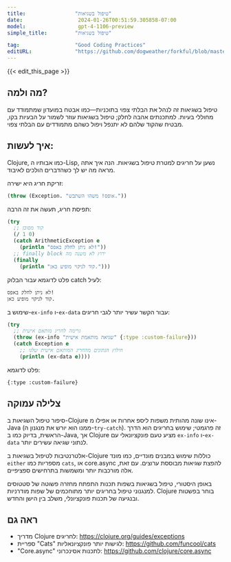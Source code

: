 ```yaml
---
title:                "טיפול בשגיאות"
date:                  2024-01-26T00:51:59.305858-07:00
model:                 gpt-4-1106-preview
simple_title:         "טיפול בשגיאות"

tag:                  "Good Coding Practices"
editURL:              "https://github.com/dogweather/forkful/blob/master/content/he/clojure/handling-errors.md"
---
```


{{< edit_this_page >}}

## מה ולמה?
טיפול בשגיאות זה לנהל את הבלתי צפוי בתוכניות—כמו אבטח במועדון שמתמודד עם מחוללי בעיות. למתכנתים אהבה לחלק; טיפול בשגיאות עוזר לשמור על הבעיות בקו, מבטיח שהקוד שלהם לא יתנפל ויפול כשהם מתמודדים עם הבלתי צפוי.

## איך לעשות:
Clojure, כמו אבותיו ה-Lisp, נשען על חריגים למטרת טיפול בשגיאות. הנה איך אתה מראה מה יש לך כשהדברים הולכים לאיבוד.

זריקת חריג היא ישירה:
```Clojure
(throw (Exception. "אופס! משהו השתבש."))
```

תפיסת חריג, תעשה את זה הרבה:
```Clojure
(try
  ;; קוד מסוכן
  (/ 1 0)
  (catch ArithmeticException e
    (println "לא ניתן לחלק באפס!"))
  ;; finally block ירוץ לא משנה מה
  (finally 
    (println "קוד לניקוי מופיע כאן.")))
```
פלט לדוגמא עבור הבלוק catch לעיל:
```
לא ניתן לחלק באפס!
קוד לניקוי מופיע כאן.
```

שימוש ב-`ex-info` ו-`ex-data` עבור הקשר עשיר יותר לגבי חריגים:
```Clojure
(try
  ;; גרימה לחריג מותאם אישית
  (throw (ex-info "שגיאה מותאמת אישית" {:type :custom-failure}))
  (catch Exception e
    ;; חילוץ הנתונים מהחריג המותאם אישית שלנו
    (println (ex-data e))))
```
פלט לדוגמא:
```
{:type :custom-failure}
```

## צלילה עמוקה
סיפור טיפול השגיאות ב-Clojure אינו שונה מהותית משפות ליספ אחרות או אפילו מ-Java (ממנו הוא יורש את מנגנון ה-`try-catch`). זה פרגמטי; שימוש בחריגים הוא הדרך הראשית, בדיוק כמו ב-Java, אך Clojure מציע טעם פונקציונאלי עם `ex-info` ו-`ex-data` לנתוני שגיאה עשירים יותר.

אלטרנטיבות לטיפול בשגיאות ב-Clojure כוללות שימוש במבנים מונדיים, כמו מונד `either` מספריות כמו `cats`, או core.async להפצת שגיאות מבוססת ערוצים. עם זאת, אלה מורכבות יותר ומשמשות בתרחישים ספציפיים.

באופן היסטורי, טיפול בשגיאות בשפות תכנות התפתח מחזרה פשוטה של סטטוסים למנגנוני טיפול בחריגים יותר מתוחכמים של שפות מודרניות. Clojure בוחר בפשטות ובנגיעה של תכנות פונקציונלי, משלב בין הישן והחדש.

## ראה גם
- מדריך Clojure לחריגים: https://clojure.org/guides/exceptions
- ספריית "Cats" לגישות יותר פונקציונאליות: https://github.com/funcool/cats
- "Core.async" לתכנות אסינכרוני: https://github.com/clojure/core.async
